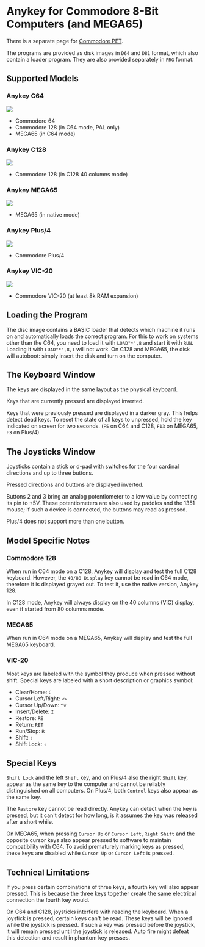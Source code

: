 # Anykey for Commodore 8-Bit Computers (and MEGA65)

There is a separate page for [Commodore PET](Commodore%20PET.md).

The programs are provided as disk images in `D64` and `D81` format, which also contain a loader program. They are also provided separately in `PRG` format.

## Supported Models

### Anykey C64
![](Anykey%20C64.png)
- Commodore 64
- Commodore 128 (in C64 mode, PAL only)
- MEGA65 (in C64 mode)

### Anykey C128
![](Anykey%20C128.png)
- Commodore 128 (in C128 40 columns mode)

### Anykey MEGA65
![](Anykey%20MEGA65.png)
- MEGA65 (in native mode)
  
### Anykey Plus/4
![](Anykey%20Plus-4.png)
- Commodore Plus/4

### Anykey VIC-20
![](Anykey%20VIC-20.png)
- Commodore VIC-20 (at least 8k RAM expansion)

## Loading the Program

The disc image contains a BASIC loader that detects which machine it runs on and automatically loads the correct program. For this to work on systems other than the C64, you need to load it with `LOAD"*",8` and start it with `RUN`. Loading it with `LOAD"*",8,1` will not work. On C128 and MEGA65, the disk will autoboot: simply insert the disk and turn on the computer.


## The Keyboard Window

The keys are displayed in the same layout as the physical keyboard.

Keys that are currently pressed are displayed inverted.

Keys that were previously pressed are displayed in a darker gray. This helps detect dead keys. To reset the state of all keys to unpressed, hold the key indicated on screen for two seconds. (`F5` on C64 and C128, `F13` on MEGA65, `F3` on Plus/4)


## The Joysticks Window

Joysticks contain a stick or d-pad with switches for the four cardinal directions and up to three buttons.

Pressed directions and buttons are displayed inverted.

Buttons 2 and 3 bring an analog potentiometer to a low value by connecting its pin to +5V. These potentiometers are also used by paddles and the 1351 mouse; if such a device is connected, the buttons may read as pressed.

Plus/4 does not support more than one button.


## Model Specific Notes

### Commodore 128

When run in C64 mode on a C128, Anykey will display and test the full C128 keyboard. However, the `40/80 Display` key cannot be read in C64 mode, therefore it is displayed grayed out. To test it, use the native version, Anykey 128.

In C128 mode, Anykey will always display on the 40 columns (VIC) display, even if started from 80 columns mode.


### MEGA65

When run in C64 mode on a MEGA65, Anykey will display and test the full MEGA65 keyboard.


### VIC-20

Most keys are labeled with the symbol they produce when pressed without shift. Special keys are labeled with a short description or graphics symbol:

- Clear/Home: `C`
- Cursor Left/Right: `<>`
- Cursor Up/Down: `^v`
- Insert/Delete: `I`
- Restore: `RE`
- Return: `RET`
- Run/Stop: `R`
- Shift: `⇧`
- Shift Lock: `⇪`


## Special Keys

`Shift Lock` and the left `Shift` key, and on Plus/4 also the right `Shift` key, appear as the same key to the computer and cannot be reliably distinguished on all computers. On Plus/4, both `Control` keys also appear as the same key.

The `Restore` key cannot be read directly. Anykey can detect when the key is pressed, but it can't detect for how long, is it assumes the key was released after a short while.

On MEGA65, when pressing `Cursor Up` or `Cursor Left`, `Right Shift` and the opposite cursor keys also appear pressed to software to maintain compatibility with C64. To avoid prematurely marking keys as pressed, these keys are disabled while `Cursor Up` or `Cursor Left` is pressed. 


## Technical Limitations

If you press certain combinations of three keys, a fourth key will also appear pressed. This is because the three keys together create the same electrical connection the fourth key would.

On C64 and C128, joysticks interfere with reading the keyboard. When a joystick is pressed, certain keys can't be read. These keys will be ignored while the joystick is pressed. If such a key was pressed before the joystick, it will remain pressed until the joystick is released. Auto fire might defeat this detection and result in phantom key presses.          
